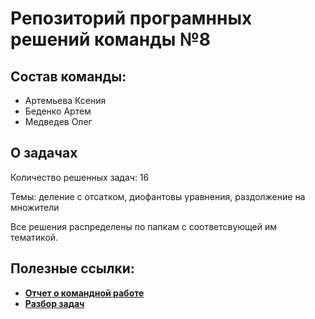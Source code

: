Репозиторий програмнных решений команды №8
==============
## Состав команды:
* Артемьева Ксения
* Беденко Артем
* Медведев Олег
## О задачах
Количество решенных задач: 16

Темы: деление с отсатком, диофантовы уравнения, раздолжение на множители

Все решения распределены по папкам с соответсвующей им тематикой.
## Полезные ссылки:
* [**Отчет о командной работе**](https://docs.google.com/spreadsheets/d/1QViYR63b8TAb08iESDX-HTQOvMfp76b_fPiNMiNuSCo/edit#gid=0)
* [**Разбор задач**](https://docs.google.com/document/d/1jmnOUnfxw9WETcigOcWhYeEH7lphVp6RJTkfWInWqvA/edit#heading=h.jh4xqlumnfkn)
